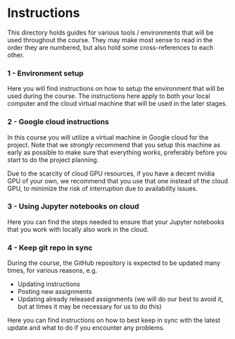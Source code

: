 # Instructions

This directory holds guides for various tools / environments that will be used throughout the course. They may make most sense to read in the order they are numbered, but also hold some cross-references to each other.

### 1 - Environment setup

Here you will find instructions on how to setup the environment that will be used during the course. The instructions here apply to both your local computer and the cloud virtual machine that will be used in the later stages.

### 2 - Google cloud instructions

In this course you will utilize a virtual machine in Google cloud for the project. Note that we _strongly_  recommend that you setup this machine as early as possible to make sure that everything works, preferably before you start to do the project planning.

Due to the scarcity of cloud GPU resources, if you have a decent nvidia GPU of your own, we recommend that you use that one instead of the cloud GPU, to minimize the risk of interruption due to availability issues.

### 3 - Using Jupyter notebooks on cloud

Here you can find the steps needed to ensure that your Jupyter notebooks that you work with locally also work in the cloud.

### 4 - Keep git repo in sync

During the course, the GitHub repository is expected to be updated many times, for various reasons, e.g.
- Updating instructions
- Posting new assignments
- Updating already released assignments (we will do our best to avoid it, but at times it may be necessary for us to do this)

Here you can find instructions on how to best keep in sync with the latest update and what to do if you encounter any problems.

